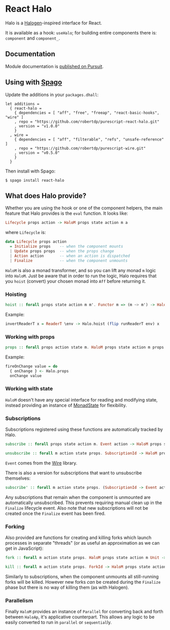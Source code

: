 # React Halo

Halo is a [Halogen](https://github.com/purescript-halogen/purescript-halogen)-inspired interface for React.

It is available as a hook: `useHalo`; for building entire components there is: `component` and `component_`.

## Documentation

Module documentation is [published on Pursuit](http://pursuit.purescript.org/packages/purescript-react-halo).

## Using with [Spago](https://github.com/purescript/spago)

Update the additions in your `packages.dhall`:

```dhall
let additions =
  { react-halo =
    { dependencies = [ "aff", "free", "freeap", "react-basic-hooks", "wire" ]
    , repo = "https://github.com/robertdp/purescript-react-halo.git"
    , version = "v1.0.0"
    }
  , wire =
    { dependencies = [ "aff", "filterable", "refs", "unsafe-reference" ]
    , repo = "https://github.com/robertdp/purescript-wire.git"
    , version = "v0.5.0"
    }
  }
```

Then install with Spago:

`$ spago install react-halo`

## What does Halo provide?

Whether you are using the hook or one of the component helpers, the main feature that Halo provides is the `eval` function. It looks like:

```purescript
Lifecycle props action -> HaloM props state action m a
```

where `Lifecycle` is:

```purescript
data Lifecycle props action
  = Initialize props    -- when the component mounts
  | Update props props  -- when the props change
  | Action action       -- when an action is dispatched
  | Finalize            -- when the component unmounts
```

`HaloM` is also a monad transformer, and so you can lift any monad `m`  logic into `HaloM`. Just be aware that in order to run the logic, Halo requires that you `hoist` (convert) your chosen monad into `Aff` before returning it.

### Hoisting

```purescript
hoist :: forall props state action m m'. Functor m => (m ~> m') -> HaloM props state action m ~> HaloM props state action m'
```

Example:

```purescript
invertReaderT x = ReaderT \env -> Halo.hoist (flip runReaderT env) x
```

### Working with props

```purescript
props :: forall props action state m. HaloM props state action m props
```

Example:

```purescript
fireOnChange value = do
  { onChange } <- Halo.props
  onChange value
```

### Working with state

`HaloM` doesn't have any special interface for reading and modifying state, instead providing an instance of [MonadState](https://pursuit.purescript.org/packages/purescript-transformers/docs/Control.Monad.State.Class) for flexibility.

### Subscriptions

Subscriptions registered using these functions are automatically tracked by Halo.

```purescript
subscribe :: forall props state action m. Event action -> HaloM props state action m SubscriptionId

unsubscribe :: forall m action state props. SubscriptionId -> HaloM props state action m Unit
```

`Event` comes from the [Wire](https://github.com/robertdp/purescript-wire) library.

There is also a version for subscriptions that want to unsubscribe themselves:

```purescript
subscribe' :: forall m action state props. (SubscriptionId -> Event action) -> HaloM props state action m SubscriptionId
```

Any subscriptions that remain when the component is unmounted are automatically unsubscribed. This prevents requiring manual clean up in the `Finalize` lifecycle event. Also note that new subscriptions will not be created once the `Finalize` event has been fired.

### Forking

Also provided are functions for creating and killing forks which launch processes in separate "threads" (or as useful an approximation as we can get in JavaScript):

```purescript
fork :: forall m action state props. HaloM props state action m Unit -> HaloM props state action m ForkId

kill :: forall m action state props. ForkId -> HaloM props state action m Unit
```

Similarly to subscriptions, when the component unmounts all still-running forks will be killed. However new forks _can_ be created during the `Finalize` phase but there is no way of killing them (as with Halogen).


### Parallelism

Finally `HaloM` provides an instance of `Parallel` for converting back and forth between `HaloAp`, it's applicative counterpart. This allows any logic to be easily converted to run in `parallel` or `sequential`ly.
